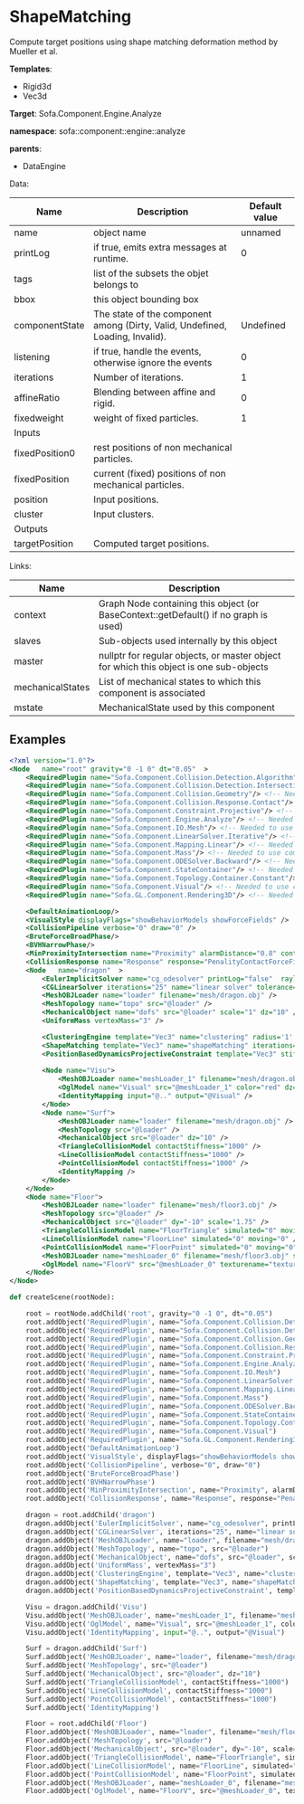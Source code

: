# ShapeMatching

Compute target positions using shape matching deformation method by Mueller et al.


__Templates__:
- Rigid3d
- Vec3d

__Target__: Sofa.Component.Engine.Analyze

__namespace__: sofa::component::engine::analyze

__parents__: 
- DataEngine

Data: 

<table>
<thead>
    <tr>
        <th>Name</th>
        <th>Description</th>
        <th>Default value</th>
    </tr>
</thead>
<tbody>
	<tr>
		<td>name</td>
		<td>
object name
</td>
		<td>unnamed</td>
	</tr>
	<tr>
		<td>printLog</td>
		<td>
if true, emits extra messages at runtime.
</td>
		<td>0</td>
	</tr>
	<tr>
		<td>tags</td>
		<td>
list of the subsets the objet belongs to
</td>
		<td></td>
	</tr>
	<tr>
		<td>bbox</td>
		<td>
this object bounding box
</td>
		<td></td>
	</tr>
	<tr>
		<td>componentState</td>
		<td>
The state of the component among (Dirty, Valid, Undefined, Loading, Invalid).
</td>
		<td>Undefined</td>
	</tr>
	<tr>
		<td>listening</td>
		<td>
if true, handle the events, otherwise ignore the events
</td>
		<td>0</td>
	</tr>
	<tr>
		<td>iterations</td>
		<td>
Number of iterations.
</td>
		<td>1</td>
	</tr>
	<tr>
		<td>affineRatio</td>
		<td>
Blending between affine and rigid.
</td>
		<td>0</td>
	</tr>
	<tr>
		<td>fixedweight</td>
		<td>
weight of fixed particles.
</td>
		<td>1</td>
	</tr>
	<tr>
		<td colspan="3">Inputs</td>
	</tr>
	<tr>
		<td>fixedPosition0</td>
		<td>
rest positions of non mechanical particles.
</td>
		<td></td>
	</tr>
	<tr>
		<td>fixedPosition</td>
		<td>
current (fixed) positions of non mechanical particles.
</td>
		<td></td>
	</tr>
	<tr>
		<td>position</td>
		<td>
Input positions.
</td>
		<td></td>
	</tr>
	<tr>
		<td>cluster</td>
		<td>
Input clusters.
</td>
		<td></td>
	</tr>
	<tr>
		<td colspan="3">Outputs</td>
	</tr>
	<tr>
		<td>targetPosition</td>
		<td>
Computed target positions.
</td>
		<td></td>
	</tr>

</tbody>
</table>

Links: 

| Name | Description |
| ---- | ----------- |
|context|Graph Node containing this object (or BaseContext::getDefault() if no graph is used)|
|slaves|Sub-objects used internally by this object|
|master|nullptr for regular objects, or master object for which this object is one sub-objects|
|mechanicalStates|List of mechanical states to which this component is associated|
|mstate|MechanicalState used by this component|



## Examples

```xml
<?xml version="1.0"?>
<Node 	name="root" gravity="0 -1 0" dt="0.05"  >
    <RequiredPlugin name="Sofa.Component.Collision.Detection.Algorithm"/> <!-- Needed to use components [BVHNarrowPhase BruteForceBroadPhase CollisionPipeline] -->
    <RequiredPlugin name="Sofa.Component.Collision.Detection.Intersection"/> <!-- Needed to use components [MinProximityIntersection] -->
    <RequiredPlugin name="Sofa.Component.Collision.Geometry"/> <!-- Needed to use components [LineCollisionModel PointCollisionModel TriangleCollisionModel] -->
    <RequiredPlugin name="Sofa.Component.Collision.Response.Contact"/> <!-- Needed to use components [CollisionResponse] -->
    <RequiredPlugin name="Sofa.Component.Constraint.Projective"/> <!-- Needed to use components [PositionBasedDynamicsProjectiveConstraint] -->
    <RequiredPlugin name="Sofa.Component.Engine.Analyze"/> <!-- Needed to use components [ClusteringEngine ShapeMatching] -->
    <RequiredPlugin name="Sofa.Component.IO.Mesh"/> <!-- Needed to use components [MeshOBJLoader] -->
    <RequiredPlugin name="Sofa.Component.LinearSolver.Iterative"/> <!-- Needed to use components [CGLinearSolver] -->
    <RequiredPlugin name="Sofa.Component.Mapping.Linear"/> <!-- Needed to use components [IdentityMapping] -->
    <RequiredPlugin name="Sofa.Component.Mass"/> <!-- Needed to use components [UniformMass] -->
    <RequiredPlugin name="Sofa.Component.ODESolver.Backward"/> <!-- Needed to use components [EulerImplicitSolver] -->
    <RequiredPlugin name="Sofa.Component.StateContainer"/> <!-- Needed to use components [MechanicalObject] -->
    <RequiredPlugin name="Sofa.Component.Topology.Container.Constant"/> <!-- Needed to use components [MeshTopology] -->
    <RequiredPlugin name="Sofa.Component.Visual"/> <!-- Needed to use components [VisualStyle] -->
    <RequiredPlugin name="Sofa.GL.Component.Rendering3D"/> <!-- Needed to use components [OglModel] -->

    <DefaultAnimationLoop/>
    <VisualStyle displayFlags="showBehaviorModels showForceFields" />
    <CollisionPipeline verbose="0" draw="0" />
    <BruteForceBroadPhase/>
    <BVHNarrowPhase/>
    <MinProximityIntersection name="Proximity" alarmDistance="0.8" contactDistance="0.5" />
    <CollisionResponse name="Response" response="PenalityContactForceField" />
	<Node 	name="dragon"  >
		<EulerImplicitSolver name="cg_odesolver" printLog="false"  rayleighStiffness="0.1" rayleighMass="0.1" />
		<CGLinearSolver iterations="25" name="linear solver" tolerance="1.0e-9" threshold="1.0e-9" />
		<MeshOBJLoader name="loader" filename="mesh/dragon.obj" />
		<MeshTopology name="topo" src="@loader" />
		<MechanicalObject name="dofs" src="@loader" scale="1" dz="10" />
		<UniformMass vertexMass="3" />

		<ClusteringEngine template="Vec3" name="clustering" radius='1'  number='50' position="@topo.position"/>
		<ShapeMatching template="Vec3" name="shapeMatching" iterations='1' position="@dofs.position" cluster="@clustering.cluster"/>
	 	<PositionBasedDynamicsProjectiveConstraint template="Vec3" stiffness = '1' position="@shapeMatching.targetPosition"/>
		
        <Node name="Visu">
            <MeshOBJLoader name="meshLoader_1" filename="mesh/dragon.obj" handleSeams="1" />
            <OglModel name="Visual" src="@meshLoader_1" color="red" dz="10" />
            <IdentityMapping input="@.." output="@Visual" />
        </Node>
        <Node name="Surf">
            <MeshOBJLoader name="loader" filename="mesh/dragon.obj" />
            <MeshTopology src="@loader" />
            <MechanicalObject src="@loader" dz="10" />
            <TriangleCollisionModel contactStiffness="1000" />
            <LineCollisionModel contactStiffness="1000" />
            <PointCollisionModel contactStiffness="1000" />
            <IdentityMapping />
        </Node>
	</Node>
    <Node name="Floor">
        <MeshOBJLoader name="loader" filename="mesh/floor3.obj" />
        <MeshTopology src="@loader" />
        <MechanicalObject src="@loader" dy="-10" scale="1.75" />
        <TriangleCollisionModel name="FloorTriangle" simulated="0" moving="0" />
        <LineCollisionModel name="FloorLine" simulated="0" moving="0" />
        <PointCollisionModel name="FloorPoint" simulated="0" moving="0" />
        <MeshOBJLoader name="meshLoader_0" filename="mesh/floor3.obj" scale="1.75" handleSeams="1" />
        <OglModel name="FloorV" src="@meshLoader_0" texturename="textures/brushed_metal.bmp" dy="-10" />
    </Node>
</Node>
```
```python
def createScene(rootNode):

	root = rootNode.addChild('root', gravity="0 -1 0", dt="0.05")
	root.addObject('RequiredPlugin', name="Sofa.Component.Collision.Detection.Algorithm")
	root.addObject('RequiredPlugin', name="Sofa.Component.Collision.Detection.Intersection")
	root.addObject('RequiredPlugin', name="Sofa.Component.Collision.Geometry")
	root.addObject('RequiredPlugin', name="Sofa.Component.Collision.Response.Contact")
	root.addObject('RequiredPlugin', name="Sofa.Component.Constraint.Projective")
	root.addObject('RequiredPlugin', name="Sofa.Component.Engine.Analyze")
	root.addObject('RequiredPlugin', name="Sofa.Component.IO.Mesh")
	root.addObject('RequiredPlugin', name="Sofa.Component.LinearSolver.Iterative")
	root.addObject('RequiredPlugin', name="Sofa.Component.Mapping.Linear")
	root.addObject('RequiredPlugin', name="Sofa.Component.Mass")
	root.addObject('RequiredPlugin', name="Sofa.Component.ODESolver.Backward")
	root.addObject('RequiredPlugin', name="Sofa.Component.StateContainer")
	root.addObject('RequiredPlugin', name="Sofa.Component.Topology.Container.Constant")
	root.addObject('RequiredPlugin', name="Sofa.Component.Visual")
	root.addObject('RequiredPlugin', name="Sofa.GL.Component.Rendering3D")
	root.addObject('DefaultAnimationLoop')
	root.addObject('VisualStyle', displayFlags="showBehaviorModels showForceFields")
	root.addObject('CollisionPipeline', verbose="0", draw="0")
	root.addObject('BruteForceBroadPhase')
	root.addObject('BVHNarrowPhase')
	root.addObject('MinProximityIntersection', name="Proximity", alarmDistance="0.8", contactDistance="0.5")
	root.addObject('CollisionResponse', name="Response", response="PenalityContactForceField")

	dragon = root.addChild('dragon')
	dragon.addObject('EulerImplicitSolver', name="cg_odesolver", printLog="false", rayleighStiffness="0.1", rayleighMass="0.1")
	dragon.addObject('CGLinearSolver', iterations="25", name="linear solver", tolerance="1.0e-9", threshold="1.0e-9")
	dragon.addObject('MeshOBJLoader', name="loader", filename="mesh/dragon.obj")
	dragon.addObject('MeshTopology', name="topo", src="@loader")
	dragon.addObject('MechanicalObject', name="dofs", src="@loader", scale="1", dz="10")
	dragon.addObject('UniformMass', vertexMass="3")
	dragon.addObject('ClusteringEngine', template="Vec3", name="clustering", radius="1", number="50", position="@topo.position")
	dragon.addObject('ShapeMatching', template="Vec3", name="shapeMatching", iterations="1", position="@dofs.position", cluster="@clustering.cluster")
	dragon.addObject('PositionBasedDynamicsProjectiveConstraint', template="Vec3", stiffness="1", position="@shapeMatching.targetPosition")

	Visu = dragon.addChild('Visu')
	Visu.addObject('MeshOBJLoader', name="meshLoader_1", filename="mesh/dragon.obj", handleSeams="1")
	Visu.addObject('OglModel', name="Visual", src="@meshLoader_1", color="red", dz="10")
	Visu.addObject('IdentityMapping', input="@..", output="@Visual")

	Surf = dragon.addChild('Surf')
	Surf.addObject('MeshOBJLoader', name="loader", filename="mesh/dragon.obj")
	Surf.addObject('MeshTopology', src="@loader")
	Surf.addObject('MechanicalObject', src="@loader", dz="10")
	Surf.addObject('TriangleCollisionModel', contactStiffness="1000")
	Surf.addObject('LineCollisionModel', contactStiffness="1000")
	Surf.addObject('PointCollisionModel', contactStiffness="1000")
	Surf.addObject('IdentityMapping')

	Floor = root.addChild('Floor')
	Floor.addObject('MeshOBJLoader', name="loader", filename="mesh/floor3.obj")
	Floor.addObject('MeshTopology', src="@loader")
	Floor.addObject('MechanicalObject', src="@loader", dy="-10", scale="1.75")
	Floor.addObject('TriangleCollisionModel', name="FloorTriangle", simulated="0", moving="0")
	Floor.addObject('LineCollisionModel', name="FloorLine", simulated="0", moving="0")
	Floor.addObject('PointCollisionModel', name="FloorPoint", simulated="0", moving="0")
	Floor.addObject('MeshOBJLoader', name="meshLoader_0", filename="mesh/floor3.obj", scale="1.75", handleSeams="1")
	Floor.addObject('OglModel', name="FloorV", src="@meshLoader_0", texturename="textures/brushed_metal.bmp", dy="-10")
```
